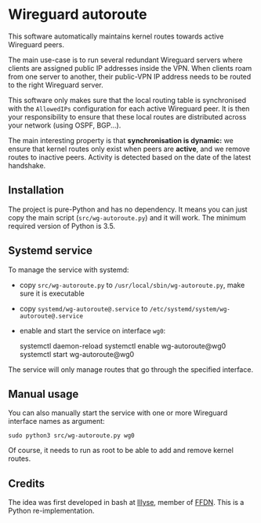 # Wireguard autoroute

This software automatically maintains kernel routes towards active Wireguard peers.

The main use-case is to run several redundant Wireguard servers where clients are
assigned public IP addresses inside the VPN.  When clients roam from one server to
another, their public-VPN IP address needs to be routed to the right Wireguard server.

This software only makes sure that the local routing table is synchronised with the
`AllowedIPs` configuration for each active Wireguard peer.  It is then your responsibility to
ensure that these local routes are distributed across your network (using OSPF, BGP...).

The main interesting property is that **synchronisation is dynamic:** we ensure that
kernel routes only exist when peers are **active**, and we remove routes to inactive peers.
Activity is detected based on the date of the latest handshake.


## Installation

The project is pure-Python and has no dependency.  It means you can just
copy the main script (`src/wg-autoroute.py`) and it will work.  The
minimum required version of Python is 3.5.


## Systemd service

To manage the service with systemd:

- copy `src/wg-autoroute.py` to `/usr/local/sbin/wg-autoroute.py`, make sure it is executable

- copy `systemd/wg-autoroute@.service` to `/etc/systemd/system/wg-autoroute@.service`

- enable and start the service on interface `wg0`:

    systemctl daemon-reload
    systemctl enable wg-autoroute@wg0
    systemctl start wg-autoroute@wg0

The service will only manage routes that go through the specified interface.


## Manual usage

You can also manually start the service with one or more Wireguard interface names as argument:

    sudo python3 src/wg-autoroute.py wg0

Of course, it needs to run as root to be able to add and remove kernel routes.


## Credits

The idea was first developed in bash at [Illyse](https://www.illyse.net/), member of [FFDN](https://www.ffdn.org/en).
This is a Python re-implementation.
